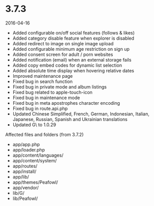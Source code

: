 # 3.7.3

2016-04-16

- Added configurable on/off social features (follows & likes)
- Added category disable feature when explorer is disabled
- Added redirect to image on single image upload
- Added configurable minimum age restriction on sign up
- Added consent screen for adult / porn websites
- Added notification (email) when an external storage fails
- Added copy embed codes for dynamic  list selection
- Added absolute time display when hovering relative dates
- Improved maintenance page
- Fixed bug in search function
- Fixed bug in private mode and album listings
- Fixed bug related to apple-touch-icon
- Fixed bug in maintenance mode
- Fixed bug in meta apostrophes character encoding
- Fixed bug in route.api.php
- Updated Chinese Simplified, French, German, Indonesian, Italian, Japanese, Russian, Spanish and Ukrainian translations
- Updated G\ to 1.0.29

Affected files and folders (from 3.7.2)

- app/app.php
- app/loader.php
- app/content/languages/
- app/content/system/
- app/routes/
- app/install/
- app/lib/
- app/themes/Peafowl/
- app/vendor/
- lib/G/
- lib/Peafowl/
